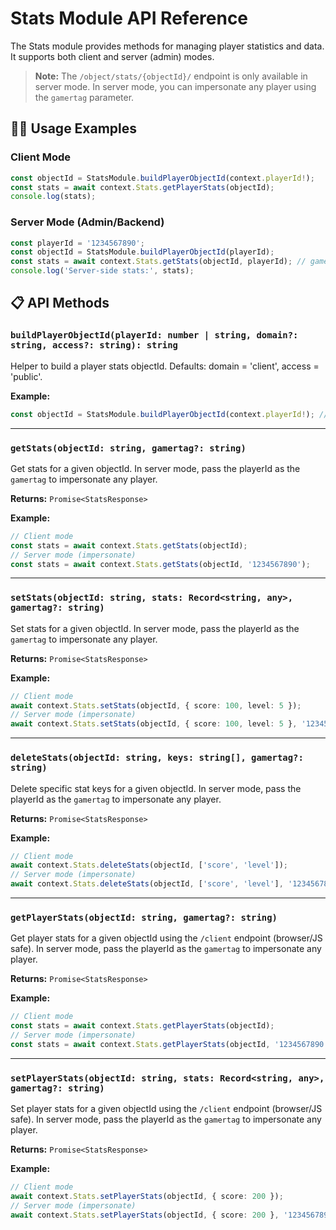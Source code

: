 # Stats Module API Reference

The Stats module provides methods for managing player statistics and data. It supports both client and server (admin) modes.

> **Note:** The `/object/stats/{objectId}/` endpoint is only available in server mode. In server mode, you can impersonate any player using the `gamertag` parameter.

## 🧑‍💻 Usage Examples

### Client Mode
```typescript
const objectId = StatsModule.buildPlayerObjectId(context.playerId!);
const stats = await context.Stats.getPlayerStats(objectId);
console.log(stats);
```

### Server Mode (Admin/Backend)
```typescript
const playerId = '1234567890';
const objectId = StatsModule.buildPlayerObjectId(playerId);
const stats = await context.Stats.getStats(objectId, playerId); // gamertag = playerId
console.log('Server-side stats:', stats);
```

## 📋 API Methods

### `buildPlayerObjectId(playerId: number | string, domain?: string, access?: string): string`
Helper to build a player stats objectId. Defaults: domain = 'client', access = 'public'.

**Example:**
```typescript
const objectId = StatsModule.buildPlayerObjectId(context.playerId!); // e.g., 'client.public.player.12345'
```

---

### `getStats(objectId: string, gamertag?: string)`
Get stats for a given objectId. In server mode, pass the playerId as the `gamertag` to impersonate any player.

**Returns:** `Promise<StatsResponse>`

**Example:**
```typescript
// Client mode
const stats = await context.Stats.getStats(objectId);
// Server mode (impersonate)
const stats = await context.Stats.getStats(objectId, '1234567890');
```

---

### `setStats(objectId: string, stats: Record<string, any>, gamertag?: string)`
Set stats for a given objectId. In server mode, pass the playerId as the `gamertag` to impersonate any player.

**Returns:** `Promise<StatsResponse>`

**Example:**
```typescript
// Client mode
await context.Stats.setStats(objectId, { score: 100, level: 5 });
// Server mode (impersonate)
await context.Stats.setStats(objectId, { score: 100, level: 5 }, '1234567890');
```

---

### `deleteStats(objectId: string, keys: string[], gamertag?: string)`
Delete specific stat keys for a given objectId. In server mode, pass the playerId as the `gamertag` to impersonate any player.

**Returns:** `Promise<StatsResponse>`

**Example:**
```typescript
// Client mode
await context.Stats.deleteStats(objectId, ['score', 'level']);
// Server mode (impersonate)
await context.Stats.deleteStats(objectId, ['score', 'level'], '1234567890');
```

---

### `getPlayerStats(objectId: string, gamertag?: string)`
Get player stats for a given objectId using the `/client` endpoint (browser/JS safe). In server mode, pass the playerId as the `gamertag` to impersonate any player.

**Returns:** `Promise<StatsResponse>`

**Example:**
```typescript
// Client mode
const stats = await context.Stats.getPlayerStats(objectId);
// Server mode (impersonate)
const stats = await context.Stats.getPlayerStats(objectId, '1234567890');
```

---

### `setPlayerStats(objectId: string, stats: Record<string, any>, gamertag?: string)`
Set player stats for a given objectId using the `/client` endpoint (browser/JS safe). In server mode, pass the playerId as the `gamertag` to impersonate any player.

**Returns:** `Promise<StatsResponse>`

**Example:**
```typescript
// Client mode
await context.Stats.setPlayerStats(objectId, { score: 200 });
// Server mode (impersonate)
await context.Stats.setPlayerStats(objectId, { score: 200 }, '1234567890');
``` 